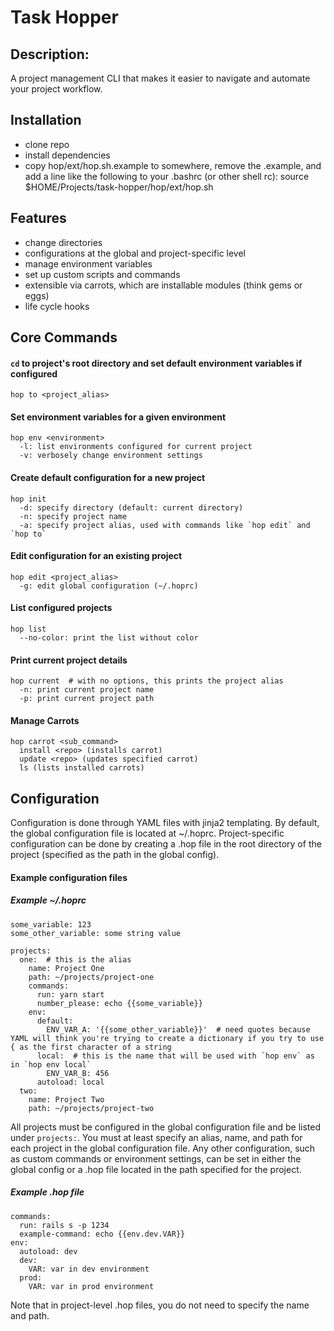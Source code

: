 # Task Hopper
## Description:
A project management CLI that makes it easier to navigate and automate your project workflow.

## Installation
- clone repo
- install dependencies
- copy hop/ext/hop.sh.example to somewhere, remove the .example, and add a line like the following to your .bashrc (or other shell rc):
    source $HOME/Projects/task-hopper/hop/ext/hop.sh

## Features
- change directories
- configurations at the global and project-specific level
- manage environment variables
- set up custom scripts and commands
- extensible via carrots, which are installable modules (think gems or eggs)
- life cycle hooks

## Core Commands
#### `cd` to project's root directory and set default environment variables if configured
    hop to <project_alias>

#### Set environment variables for a given environment
    hop env <environment>
      -l: list environments configured for current project
      -v: verbosely change environment settings

#### Create default configuration for a new project
    hop init
      -d: specify directory (default: current directory)
      -n: specify project name
      -a: specify project alias, used with commands like `hop edit` and `hop to`

#### Edit configuration for an existing project
    hop edit <project_alias>
      -g: edit global configuration (~/.hoprc)

#### List configured projects
    hop list
      --no-color: print the list without color

#### Print current project details
    hop current  # with no options, this prints the project alias
      -n: print current project name
      -p: print current project path

#### Manage Carrots
    hop carrot <sub_command>
      install <repo> (installs carrot)
      update <repo> (updates specified carrot)
      ls (lists installed carrots)

## Configuration
  Configuration is done through YAML files with jinja2 templating. By default, the global configuration file is located at ~/.hoprc. Project-specific configuration can be done by creating a .hop file in the root directory of the project (specified as the path in the global config).

#### Example configuration files
##### Example ~/.hoprc
    some_variable: 123
    some_other_variable: some string value

    projects:
      one:  # this is the alias
        name: Project One
        path: ~/projects/project-one
        commands:
          run: yarn start
          number_please: echo {{some_variable}}
        env:
          default:
            ENV_VAR_A: '{{some_other_variable}}'  # need quotes because YAML will think you're trying to create a dictionary if you try to use { as the first character of a string
          local:  # this is the name that will be used with `hop env` as in `hop env local`
            ENV_VAR_B: 456
          autoload: local
      two:
        name: Project Two
        path: ~/projects/project-two
  All projects must be configured in the global configuration file and be listed under `projects:`. You must at least specify an alias, name, and path for each project in the global configuration file. Any other configuration, such as custom commands or environment settings, can be set in either the global config or a .hop file located in the path specified for the project.

##### Example .hop file
    commands:
      run: rails s -p 1234
      example-command: echo {{env.dev.VAR}}
    env:
      autoload: dev
      dev:
        VAR: var in dev environment
      prod:
        VAR: var in prod environment
  Note that in project-level .hop files, you do not need to specify the name and path.
